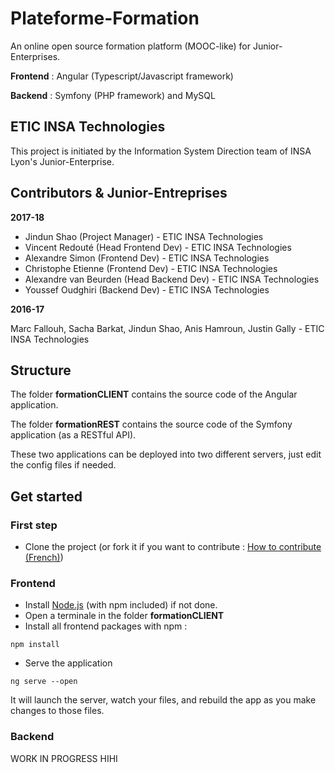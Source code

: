 # Plateforme-Formation
An online open source formation platform (MOOC-like) for Junior-Enterprises.

**Frontend** : Angular (Typescript/Javascript framework)

**Backend** : Symfony (PHP framework) and MySQL

## ETIC INSA Technologies
This project is initiated by the Information System Direction team of INSA Lyon's Junior-Enterprise.

## Contributors & Junior-Entreprises
**2017-18**
- Jindun Shao (Project Manager) - ETIC INSA Technologies
- Vincent Redouté (Head Frontend Dev) - ETIC INSA Technologies
- Alexandre Simon (Frontend Dev) - ETIC INSA Technologies
- Christophe Etienne (Frontend Dev) - ETIC INSA Technologies
- Alexandre van Beurden (Head Backend Dev) - ETIC INSA Technologies
- Youssef Oudghiri (Backend Dev) - ETIC INSA Technologies

**2016-17**

Marc Fallouh, Sacha Barkat, Jindun Shao, Anis Hamroun, Justin Gally - ETIC INSA Technologies

## Structure
The folder **formationCLIENT** contains the source code of the Angular application.

The folder **formationREST** contains the source code of the Symfony application (as a RESTful API).

These two applications can be deployed into two different servers, just edit the config files if needed.

## Get started

### First step
- Clone the project (or fork it if you want to contribute : [How to contribute (French)](https://github.com/ETICINSATechnologies/Formation/tree/master))

### Frontend
- Install [Node.js](https://nodejs.org/en/download/) (with npm included) if not done.
- Open a terminale in the folder **formationCLIENT**
- Install all frontend packages with npm :
```
npm install
```
- Serve the application
```
ng serve --open
```
It will launch the server, watch your files, and rebuild the app as you make changes to those files.

### Backend
WORK IN PROGRESS HIHI
